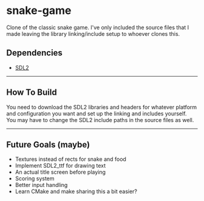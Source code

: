 # snake-game
Clone of the classic snake game. I've only included the source files that I made leaving the library linking/include setup to whoever clones this.


Dependencies
---
- [SDL2](https://www.libsdl.org/download-2.0.php)

---

How To Build
---
You need to download the SDL2 libraries and headers for whatever platform and configuration you want and set up the linking and includes yourself. You may have to change the SDL2 include paths in the source files as well.

---

Future Goals (maybe)
---
- Textures instead of rects for snake and food
- Implement SDL2_ttf for drawing text
- An actual title screen before playing
- Scoring system
- Better input handling
- Learn CMake and make sharing this a bit easier?